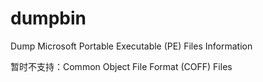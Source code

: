 # dumpbin
Dump Microsoft Portable Executable (PE) Files Information

暂时不支持：Common Object File Format (COFF) Files

